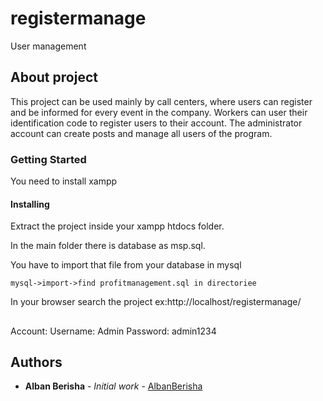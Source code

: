 # registermanage
User management

## About project

This project can be used mainly by call centers, where users can register and be informed for every event in the company. Workers can user their identification code to register users to their account. The administrator account can create posts and manage all users of the program.

### Getting Started

You need to install xampp

#### Installing

Extract the project inside your xampp htdocs folder.

In the main folder there is database as msp.sql.

You have to import that file from your database in mysql

```
mysql->import->find profitmanagement.sql in directoriee
```

In your browser search the project ex:http://localhost/registermanage/

##
Account:
Username: Admin
Password: admin1234

## Authors

* **Alban Berisha** - *Initial work* - [AlbanBerisha](https://github.com/albanberisha)



